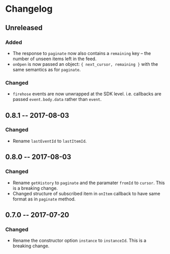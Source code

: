 # Changelog

## Unreleased
### Added
- The response to `paginate` now also contains a `remaining` key – the number
  of unseen items left in the feed.
- `onOpen` is now passed an object: `{ next_cursor, remaining }` with the same
  semantics as for `paginate`.

### Changed
- `firehose` events are now unwrapped at the SDK level. i.e. callbacks are passed `event.body.data` rather than `event`.

## 0.8.1 -- 2017-08-03
### Changed
- Rename `lastEventId` to `lastItemId`.

## 0.8.0 -- 2017-08-03
### Changed
- Rename `getHistory` to `paginate` and the paramater `fromId` to `cursor`.
  This is a breaking change.
- Changed structure of subscribed item in `onItem` callback to have same format as in `paginate` method.

## 0.7.0 -- 2017-07-20
### Changed
- Rename the constructor option `instance` to `instanceId`. This is a breaking
  change.
